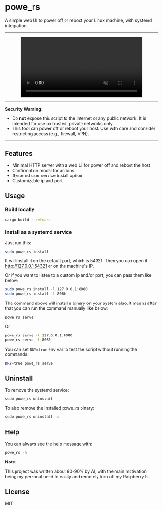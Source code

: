 # powe_rs

A simple web UI to power off or reboot your Linux machine, with systemd integration.

---

<p align="center">
  <video src="assets/screen.mp4" alt="Web UI Screenshot" width="400" loop autoplay muted></video>
</p>

---

**Security Warning:**

- Do **not** expose this script to the internet or any public network. It is intended for use on trusted, private networks only.
- This tool can power off or reboot your host. Use with care and consider restricting access (e.g., firewall, VPN).

---

## Features

- Minimal HTTP server with a web UI for power off and reboot the host
- Confirmation modal for actions
- Systemd user service install option
- Customizable ip and port

## Usage

### Build locally

```sh
cargo build --release
```

### Install as a systemd service

Just run this:

```sh
sudo powe_rs install
```

It will install it on the default port, which is 54321. Then you can open it http://127.0.0.1:54321 or on the machine's IP.

Or if you want to listen to a custom ip and/or port, you can pass them like below:

```sh
sudo powe_rs install -l 127.0.0.1:8080
sudo powe_rs install -l 8080
```

The command above will install a binary on your system also. It means after that you can run the command manually like below:

```sh
powe_rs serve
```

Or

```sh
powe_rs serve -l 127.0.0.1:8080
powe_rs serve -l 8080
```

You can set `DRY=true` env var to test the script without running the commands.

```sh
DRY=true powe_rs serve
```

## Uninstall

To remove the systemd service:

```sh
sudo powe_rs uninstall
```

To also remove the installed powe_rs binary:

```sh
sudo powe_rs uninstall -a
```

## Help

You can always see the help message with:

```sh
powe_rs -h
```

**Note:**

This project was written about 80-90% by AI, with the main motivation being my personal need to easily and remotely turn off my Raspberry Pi.

## License

MIT
